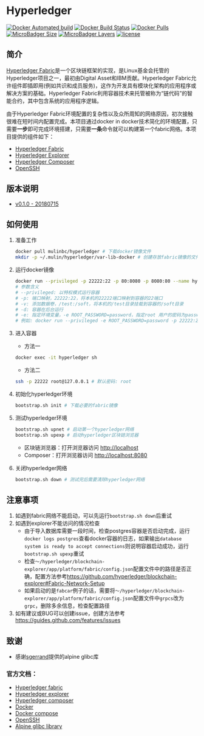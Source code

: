 # Hyperledger

[![Docker Automated build](https://img.shields.io/docker/automated/mulinbc/hyperledger.svg)][docker url]
[![Docker Build Status](https://img.shields.io/docker/build/mulinbc/hyperledger.svg)][docker url]
[![Docker Pulls](https://img.shields.io/docker/pulls/mulinbc/hyperledger.svg)][docker url]
[![MicroBadger Size](https://img.shields.io/microbadger/image-size/mulinbc/hyperledger.svg)][docker url]
[![MicroBadger Layers](https://img.shields.io/microbadger/layers/mulinbc/hyperledger.svg)][docker url]
[![license](https://img.shields.io/github/license/mulinbc/hyperledger.svg)](LICENSE)

## 简介

[Hyperledger Fabric]是一个区块链框架的实现，是Linux基金会托管的Hyperledger项目之一，最初由Digital Asset和IBM贡献。Hyperledger Fabric允许组件即插即用(例如共识和成员服务)，这作为开发具有模块化架构的应用程序或解决方案的基础。Hyperledger Fabric利用容器技术来托管被称为“链代码”的智能合约，其中包含系统的应用程序逻辑。

由于Hyperledger Fabric环境配置的复杂性以及众所周知的网络原因，初次接触很难在短时间内配置完成。本项目通过docker in docker技术简化的环境配置，只需要**一步**即可完成环境搭建，只需要**一条**命令就可以构建第一个fabric网络。本项目提供的组件如下：

- [Hyperledger Fabric]
- [Hyperledger Explorer]
- [Hyperledger Composer]
- [OpenSSH]

## 版本说明

- [v0.1.0 - 20180715](release_notes/v0.1.0.md)

## 如何使用

1. 准备工作

    ```bash
    docker pull mulinbc/hyperledger # 下载docker镜像文件
    mkdir -p ~/.mulin/hyperledger/var-lib-docker # 创建存放fabric镜像的文件夹
    ```
1. 运行docker镜像

    ```bash
    docker run --privileged -p 22222:22 -p 80:8080 -p 8080:80 --name hyperledger -v ~/.mulin/hyperledger/var-lib-docker:/var/lib/docker -d mulinbc/hyperledger
    # 参数含义
    # --privileged: 以特权模式运行容器
    # -p: 端口映射，22222:22，将本机的22222端口映射到容器的22端口
    # -v: 添加数据卷，/test:/soft，将本机的/test目录挂载到容器的/soft目录
    # -d: 容器在后台运行
    # -e: 指定环境变量，-e ROOT_PASSWORD=password，指定root 用户的密码为password
    # 例如: docker run --privileged -e ROOT_PASSWORD=password -p 22222:22 -p 80:8080 -p 8080:80 --name hyperledger -v ~/.mulin/hyperledger/var-lib-docker:/var/lib/docker -d mulinbc/hyperledger
    ```
1. 进入容器
    - 方法一
    ```bash
    docker exec -it hyperledger sh
    ```
    - 方法二
    ```bash
    ssh -p 22222 root@127.0.0.1 # 默认密码: root
    ```
1. 初始化hyperledger环境
    ```bash
    bootstrap.sh init # 下载必要的fabric镜像
    ```
1. 测试hyperledger环境
    ```bash
    bootstrap.sh upnet # 启动第一个hyperledger网络
    bootstrap.sh upexp # 启动hyperledger区块链浏览器
    ```
    - 区块链浏览器：打开浏览器访问 <http://localhost>
    - Composer：打开浏览器访问 <http://localhost:8080>
1. 关闭hyperledger网络
    ```bash
    bootstrap.sh down # 测试完后需要清除hyperledger网络
    ```

## 注意事项

1. 如遇到fabric网络不能启动，可以先运行`bootstrap.sh down`后重试
1. 如遇到explorer不能访问的情况检查
    - 由于导入数据库需要一段时间，检查postgres容器是否启动完成，运行`docker logs postgres`查看docker容器的日志，如果输出`database system is ready to accept connections`则说明容器启动成功，运行`bootstrap.sh upexp`重试
    - 检查`～/hyperledger/blockchain-explorer/app/platform/fabric/config.json`配置文件中的路径是否正确，配置方法参考<https://github.com/hyperledger/blockchain-explorer#Fabric-Network-Setup>
    - 如果启动的是`fabcar`例子的话，需要将`～/hyperledger/blockchain-explorer/app/platform/fabric/config.json`配置文件中`grpcs`改为`grpc`，删除多余信息，检查配置路径
1. 如有建议或BUG可以创建issue，创建方法参考<https://guides.github.com/features/issues>

## 致谢

- 感谢[sgerrand][alpine glibc]提供的alpine glibc库

### 官方文档：

- [Hyperledger fabric][docFabric]
- [Hyperledger explorer][docExplorer]
- [Hyperledger composer][docComposer]
- [Docker][docComposer]
- [Docker compose][dockerCompose]
- [OpenSSH][docOpenSSH]
- [Alpine glibc library][alpine glibc]

[Hyperledger Fabric]: https://www.hyperledger.org/projects/fabric "Fabric"
[Hyperledger Explorer]: https://www.hyperledger.org/projects/explorer "Explorer"
[Hyperledger Composer]: https://www.hyperledger.org/projects/composer "Composer"
[OpenSSH]: http://www.openssh.com "OpenSSH"
[docker url]: https://hub.docker.com/r/mulinbc/hyperledger "Mu LIN"
[docFabric]: http://hyperledger-fabric.readthedocs.io/en/latest/whatis.html "Fabric document"
[docExplorer]: https://github.com/hyperledger/blockchain-explorer "Explorer document"
[docComposer]: https://hyperledger.github.io/composer/latest/introduction/introduction "Composer document"
[docker]: https://docs.docker.com "Docker"
[dockerCompose]: https://docs.docker.com/compose "Docker-compose"
[docOpenSSH]: http://www.openssh.com/manual.html "OpenSSH document"
[alpine glibc]: https://github.com/sgerrand/alpine-pkg-glibc "Alpine glibc"
